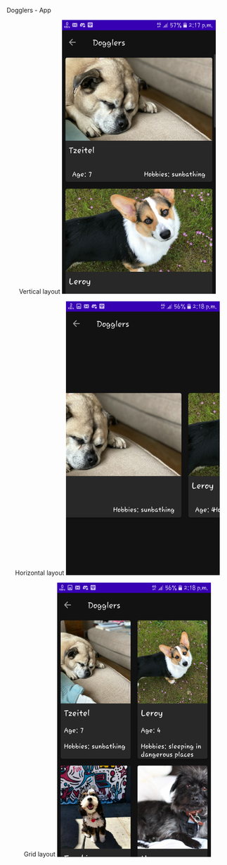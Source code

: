 Dogglers - App
<p align="center">Vertical layout
  <img src="https://github.com/sourabhkumar47/Dogglers-App/blob/master/Screenshots/ver.png" width="350" title="Verticle">
</p>
<p align="center">Horizontal layout
  <img src="https://github.com/sourabhkumar47/Dogglers-App/blob/master/Screenshots/hor.png" width="350" title="Horizontal">
</p>
<p align="center">Grid layout
  <img src="https://github.com/sourabhkumar47/Dogglers-App/blob/master/Screenshots/grid.png" width="350" title="Grid">
</p>